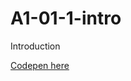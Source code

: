 # A1-01-1-intro
Introduction

[Codepen here](https://codepen.io/pankajparkar-the-styleful/pen/qBdzjjK)